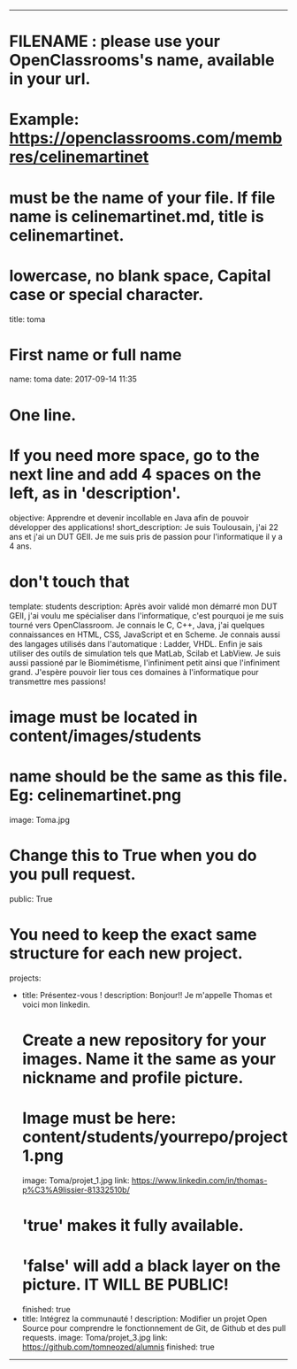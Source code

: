 ﻿---

# FILENAME : please use your OpenClassrooms's name, available in your url.
# Example: https://openclassrooms.com/membres/celinemartinet
# must be the name of your file. If file name is celinemartinet.md, title is celinemartinet.
# lowercase, no blank space, Capital case or special character.
title: toma

# First name or full name
name: toma
date: 2017-09-14 11:35

# One line.
# If you need more space, go to the next line and add 4 spaces on the left, as in 'description'.
objective: Apprendre et devenir incollable en Java afin de pouvoir développer des applications!
short_description: Je suis Toulousain, j'ai 22 ans et j'ai un DUT GEII. Je me suis pris de passion pour l'informatique il y a 4 ans.

# don't touch that
template: students
description:
    Après avoir validé mon démarré mon DUT GEII, j'ai voulu me spécialiser dans l'informatique, c'est pourquoi je me suis tourné vers OpenClassroom.
    Je connais le C, C++, Java, j'ai quelques connaissances en HTML, CSS, JavaScript et en Scheme.
    Je connais aussi des langages utilisés dans l'automatique : Ladder, VHDL.
    Enfin je sais utiliser des outils de simulation tels que MatLab, Scilab et LabView.
    Je suis aussi passioné par le Biomimétisme, l'infiniment petit ainsi que l'infiniment grand.
    J'espère pouvoir lier tous ces domaines à l'informatique pour transmettre mes passions!

# image must be located in content/images/students
# name should be the same as this file. Eg: celinemartinet.png
image: Toma.jpg

# Change this to True when you do you pull request.
public: True

# You need to keep the exact same structure for each new project.
projects:
  - title: Présentez-vous !
    description: Bonjour!! Je m'appelle Thomas et voici mon linkedin.
    # Create a new repository for your images. Name it the same as your nickname and profile picture.
    # Image must be here: content/students/yourrepo/project1.png
    image: Toma/projet_1.jpg
    link: https://www.linkedin.com/in/thomas-p%C3%A9lissier-81332510b/
    # 'true' makes it fully available.
    # 'false' will add a black layer on the picture. IT WILL BE PUBLIC!
    finished: true
  - title: Intégrez la communauté !
    description: Modifier un projet Open Source pour comprendre le fonctionnement de Git, de Github et des pull requests. 
    image: Toma/projet_3.jpg
    link: https://github.com/tomneozed/alumnis
    finished: true

---